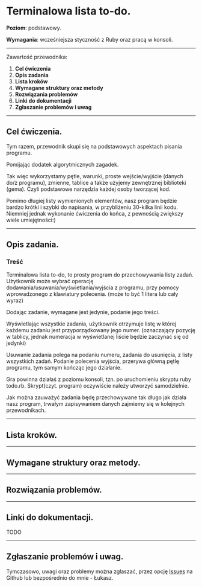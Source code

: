 # Terminalowa lista to-do.

**Poziom**: podstawowy.

**Wymagania**: wcześniejsza styczność z Ruby oraz pracą w konsoli.

---

Zawartość przewodnika:

1. **Cel ćwiczenia**
2. **Opis zadania**
3. **Lista kroków**
4. **Wymagane struktury oraz metody**
5. **Rozwiązania problemów**
6. **Linki do dokumentacji**
7. **Zgłaszanie problemów i uwag**

---

## Cel ćwiczenia.

Tym razem, przewodnik skupi się na podstawowych aspektach pisania programu. 

Pomijając dodatek algorytmicznych zagadek. 

Tak więc wykorzystamy pętle, warunki, proste  wejście/wyjście (danych do/z programu), 
zmienne, tablice a także użyjemy zewnętrznej biblioteki (gema).
Czyli podstawowe narzędzia każdej osoby tworzącej kod.  

Pomimo długiej listy wymienionych elementów, nasz program będzie bardzo krótki i szybki do napisania, 
w przybliżeniu 30-kilka linii kodu. 
Niemniej jednak wykonanie ćwiczenia do końca, z pewnością zwiększy wiele umiejętności:) 

---

## Opis zadania.

### Treść

Terminalowa lista to-do, to prosty program do przechowywania listy zadań.
Użytkownik może wybrać operację dodawania/usuwania/wyświetlania/wyjścia z programu, 
przy pomocy wprowadzonego z klawiatury polecenia. (może to być 1 litera lub cały wyraz)

Dodając zadanie, wymagane jest jedynie, podanie jego treści. 

Wyświetlając wszystkie zadania, użytkownik otrzymuje listę w której każdemu zadaniu jest przyporządkowany jego numer. 
(oznaczający pozycję w tablicy, jednak numeracja w wyświetlanej liście będzie zaczynać się od jedynki)

Usuwanie zadania polega na podaniu numeru, zadania do usunięcia, z listy wszystkich zadań.
Podanie polecenia wyjścia, przerywa główną pętlę programu, tym samym kończąc jego działanie.

Gra powinna działaś z poziomu konsoli, tzn. po uruchomieniu skryptu ruby todo.rb.
Skrypt(czyt. program) oczywiście należy utworzyć samodzielnie.  

Jak można zauważyć zadania będę przechowywane tak długo jak działa nasz program, trwałym zapisywaniem danych zajmiemy się w kolejnych przewodnikach.


---

## Lista kroków.


---

## Wymagane struktury oraz metody.


---

## Rozwiązania problemów.


---

## Linki do dokumentacji.

TODO

---

## Zgłaszanie problemów i uwag.

Tymczasowo, uwagi oraz problemy można zgłaszać, przez opcję [Issues](https://github.com/mokrzu/code-basics-pl/issues) na Github
lub bezpośrednio do mnie - Łukasz.
